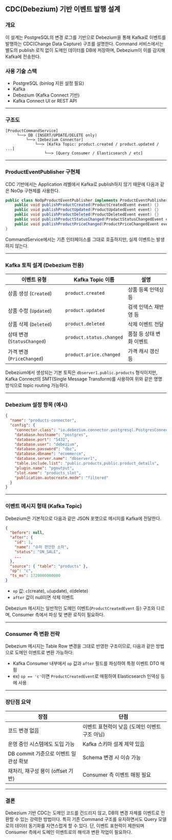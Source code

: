 ## CDC(Debezium) 기반 이벤트 발행 설계

### 개요

이 설계는 PostgreSQL의 변경 로그를 기반으로 Debezium을 통해 Kafka로 이벤트를 발행하는 CDC(Change Data Capture) 구조를 설명한다. Command 서비스에서는 별도의 publish 로직 없이 도메인 데이터를 DB에 저장하며, Debezium이 이를 감지해 Kafka에 전송한다.

### 사용 기술 스택

* PostgreSQL (binlog 지원 설정 필요)
* Kafka
* Debezium (Kafka Connect 기반)
* Kafka Connect UI or REST API

---

### 구조도

```
[ProductCommandService]  
     └──> DB (INSERT/UPDATE/DELETE only)  
         └──> [Debezium Connector]  
             └──> [Kafka Topic: product.created / product.updated / ...]  
                 └──> [Query Consumer / Elasticsearch / etc]
```

---

### ProductEventPublisher 구현체

CDC 기반에서는 Application 레벨에서 Kafka로 publish하지 않기 때문에 다음과 같은 NoOp 구현체를 사용한다.

```java
public class NoOpProductEventPublisher implements ProductEventPublisher {
    public void publishProductCreated(ProductCreatedEvent event) {}
    public void publishProductUpdated(ProductUpdatedEvent event) {}
    public void publishProductDeleted(ProductDeletedEvent event) {}
    public void publishProductStatusChanged(ProductStatusChangedEvent event) {}
    public void publishProductPriceChanged(ProductPriceChangedEvent event) {}
}
```

CommandService에서는 기존 인터페이스를 그대로 호출하지만, 실제 이벤트는 발생하지 않는다.

---

### Kafka 토픽 설계 (Debezium 전용)

| 이벤트 유형                  | Kafka Topic 이름           | 설명             |
| ----------------------- | ------------------------ | -------------- |
| 상품 생성 (`Created`)       | `product.created`        | 상품 등록 인덱싱 등    |
| 상품 수정 (`Updated`)       | `product.updated`        | 검색 인덱스 재반영 등   |
| 상품 삭제 (`Deleted`)       | `product.deleted`        | 삭제 이벤트 전달      |
| 상태 변경 (`StatusChanged`) | `product.status.changed` | 품절 등 상태 변화 이벤트 |
| 가격 변경 (`PriceChanged`)  | `product.price.changed`  | 가격 캐시 갱신 등     |

Debezium에서 생성되는 기본 토픽은 `dbserver1.public.products` 형식이지만, Kafka Connect의 SMT(Single Message Transform)를 사용하여 위와 같은 명명 방식으로 topic routing 가능하다.

---

### Debezium 설정 항목 (예시)

```json
{
  "name": "products-connector",
  "config": {
    "connector.class": "io.debezium.connector.postgresql.PostgresConnector",
    "database.hostname": "postgres",
    "database.port": "5432",
    "database.user": "debezium",
    "database.password": "dbz",
    "database.dbname": "ecommerce",
    "database.server.name": "dbserver1",
    "table.include.list": "public.products,public.product_details",
    "plugin.name": "pgoutput",
    "slot.name": "products_slot",
    "publication.autocreate.mode": "filtered"
  }
}
```

---

### 이벤트 메시지 형태 (Kafka Topic)

Debezium은 기본적으로 다음과 같은 JSON 포맷으로 메시지를 Kafka에 전달한다.

```json
{
  "before": null,
  "after": {
    "id": 1,
    "name": "슈퍼 편안한 소파",
    "status": "ON_SALE",
    ...
  },
  "source": { "table": "products" },
  "op": "c",
  "ts_ms": 1720000000000
}
```

* `op` 값: `c`(create), `u`(update), `d`(delete)
* `after` 값이 null이면 삭제 이벤트

Debezium 메시지는 일반적인 도메인 이벤트(`ProductCreatedEvent` 등) 구조와 다르며, Consumer 측에서 파싱 및 변환 로직이 필요하다.

---

### Consumer 측 변환 전략

Debezium 메시지는 Table Row 변경을 그대로 반영한 구조이므로, 다음과 같은 방법으로 도메인 이벤트로 변환 가능하다:

* Kafka Consumer 내부에서 `op` 값과 `after` 필드를 파싱하여 특정 이벤트 DTO 매핑
* ex) `op == 'c'`이면 `ProductCreatedEvent`로 매핑하여 Elasticsearch 인덱싱 등에 사용

---

### 장단점 요약

| 장점                        | 단점                          |
| ------------------------- | --------------------------- |
| 코드 변경 없음                  | 이벤트 표현력이 낮음 (도메인 이벤트 구조 아님) |
| 운영 중인 시스템에도 도입 가능         | Kafka 스키마 설계 제약 있음          |
| DB commit 기준으로 이벤트 일관성 확보 | Schema 변경 시 이슈 가능           |
| 재처리, 재구성 용이 (offset 기반)   | Consumer 측 이벤트 매핑 필요        |

---

### 결론

Debezium 기반 CDC는 도메인 코드를 건드리지 않고, DB의 변경 자체를 이벤트로 전환할 수 있는 강력한 방법이다. 특히 기존 Command 구조를 유지하면서도 Query 모델로의 데이터 동기화를 자연스럽게 할 수 있다. 단, 이벤트 표현력이 제한되며 Consumer 측에서 도메인 이벤트로의 해석과 변환 작업이 필요하다.
